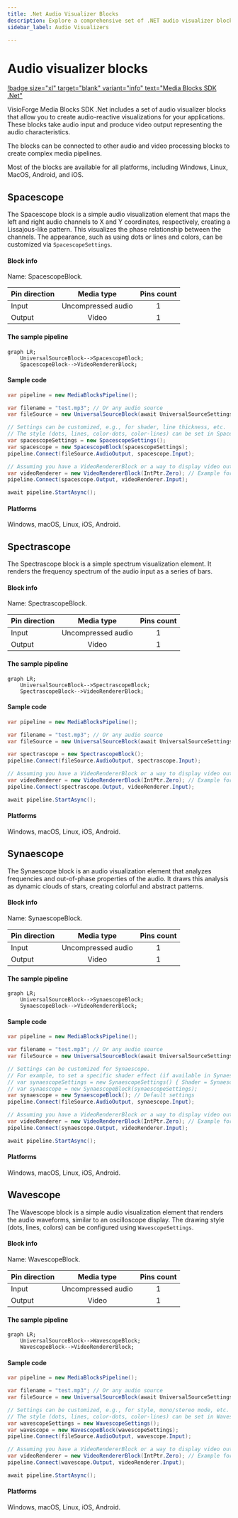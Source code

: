 ```yaml
---
title: .Net Audio Visualizer Blocks
description: Explore a comprehensive set of .NET audio visualizer blocks for building powerful audio-reactive applications. Includes Spacescope, Spectrascope, Synaescope, and Wavescope.
sidebar_label: Audio Visualizers

---
```


# Audio visualizer blocks

[!badge size="xl" target="blank" variant="info" text="Media Blocks SDK .Net"](https://www.visioforge.com/media-blocks-sdk-net)

VisioForge Media Blocks SDK .Net includes a set of audio visualizer blocks that allow you to create audio-reactive visualizations for your applications. These blocks take audio input and produce video output representing the audio characteristics.

The blocks can be connected to other audio and video processing blocks to create complex media pipelines.

Most of the blocks are available for all platforms, including Windows, Linux, MacOS, Android, and iOS.

## Spacescope

The Spacescope block is a simple audio visualization element that maps the left and right audio channels to X and Y coordinates, respectively, creating a Lissajous-like pattern. This visualizes the phase relationship between the channels. The appearance, such as using dots or lines and colors, can be customized via `SpacescopeSettings`.

#### Block info

Name: SpacescopeBlock.

Pin direction | Media type | Pins count
--- | :---: | :---:
Input | Uncompressed audio | 1
Output | Video | 1

#### The sample pipeline

```mermaid
graph LR;
    UniversalSourceBlock-->SpacescopeBlock;
    SpacescopeBlock-->VideoRendererBlock;
```

#### Sample code

```csharp
var pipeline = new MediaBlocksPipeline();

var filename = "test.mp3"; // Or any audio source
var fileSource = new UniversalSourceBlock(await UniversalSourceSettings.CreateAsync(new Uri(filename)));

// Settings can be customized, e.g., for shader, line thickness, etc.
// The style (dots, lines, color-dots, color-lines) can be set in SpacescopeSettings.
var spacescopeSettings = new SpacescopeSettings(); 
var spacescope = new SpacescopeBlock(spacescopeSettings);
pipeline.Connect(fileSource.AudioOutput, spacescope.Input);

// Assuming you have a VideoRendererBlock or a way to display video output
var videoRenderer = new VideoRendererBlock(IntPtr.Zero); // Example for Windows
pipeline.Connect(spacescope.Output, videoRenderer.Input);

await pipeline.StartAsync();
```

#### Platforms

Windows, macOS, Linux, iOS, Android.

## Spectrascope

The Spectrascope block is a simple spectrum visualization element. It renders the frequency spectrum of the audio input as a series of bars.

#### Block info

Name: SpectrascopeBlock.

Pin direction | Media type | Pins count
--- | :---: | :---:
Input | Uncompressed audio | 1
Output | Video | 1

#### The sample pipeline

```mermaid
graph LR;
    UniversalSourceBlock-->SpectrascopeBlock;
    SpectrascopeBlock-->VideoRendererBlock;
```

#### Sample code

```csharp
var pipeline = new MediaBlocksPipeline();

var filename = "test.mp3"; // Or any audio source
var fileSource = new UniversalSourceBlock(await UniversalSourceSettings.CreateAsync(new Uri(filename)));

var spectrascope = new SpectrascopeBlock();
pipeline.Connect(fileSource.AudioOutput, spectrascope.Input);

// Assuming you have a VideoRendererBlock or a way to display video output
var videoRenderer = new VideoRendererBlock(IntPtr.Zero); // Example for Windows
pipeline.Connect(spectrascope.Output, videoRenderer.Input);

await pipeline.StartAsync();
```

#### Platforms

Windows, macOS, Linux, iOS, Android.

## Synaescope

The Synaescope block is an audio visualization element that analyzes frequencies and out-of-phase properties of the audio. It draws this analysis as dynamic clouds of stars, creating colorful and abstract patterns.

#### Block info

Name: SynaescopeBlock.

Pin direction | Media type | Pins count
--- | :---: | :---:
Input | Uncompressed audio | 1
Output | Video | 1

#### The sample pipeline

```mermaid
graph LR;
    UniversalSourceBlock-->SynaescopeBlock;
    SynaescopeBlock-->VideoRendererBlock;
```

#### Sample code

```csharp
var pipeline = new MediaBlocksPipeline();

var filename = "test.mp3"; // Or any audio source
var fileSource = new UniversalSourceBlock(await UniversalSourceSettings.CreateAsync(new Uri(filename)));

// Settings can be customized for Synaescope.
// For example, to set a specific shader effect (if available in SynaescopeSettings):
// var synaescopeSettings = new SynaescopeSettings() { Shader = SynaescopeShader.LibVisualCurrent };
// var synaescope = new SynaescopeBlock(synaescopeSettings);
var synaescope = new SynaescopeBlock(); // Default settings
pipeline.Connect(fileSource.AudioOutput, synaescope.Input);

// Assuming you have a VideoRendererBlock or a way to display video output
var videoRenderer = new VideoRendererBlock(IntPtr.Zero); // Example for Windows
pipeline.Connect(synaescope.Output, videoRenderer.Input);

await pipeline.StartAsync();
```

#### Platforms

Windows, macOS, Linux, iOS, Android.

## Wavescope

The Wavescope block is a simple audio visualization element that renders the audio waveforms, similar to an oscilloscope display. The drawing style (dots, lines, colors) can be configured using `WavescopeSettings`.

#### Block info

Name: WavescopeBlock.

Pin direction | Media type | Pins count
--- | :---: | :---:
Input | Uncompressed audio | 1
Output | Video | 1

#### The sample pipeline

```mermaid
graph LR;
    UniversalSourceBlock-->WavescopeBlock;
    WavescopeBlock-->VideoRendererBlock;
```

#### Sample code

```csharp
var pipeline = new MediaBlocksPipeline();

var filename = "test.mp3"; // Or any audio source
var fileSource = new UniversalSourceBlock(await UniversalSourceSettings.CreateAsync(new Uri(filename)));

// Settings can be customized, e.g., for style, mono/stereo mode, etc.
// The style (dots, lines, color-dots, color-lines) can be set in WavescopeSettings.
var wavescopeSettings = new WavescopeSettings(); 
var wavescope = new WavescopeBlock(wavescopeSettings);
pipeline.Connect(fileSource.AudioOutput, wavescope.Input);

// Assuming you have a VideoRendererBlock or a way to display video output
var videoRenderer = new VideoRendererBlock(IntPtr.Zero); // Example for Windows
pipeline.Connect(wavescope.Output, videoRenderer.Input);

await pipeline.StartAsync();
```

#### Platforms

Windows, macOS, Linux, iOS, Android.
